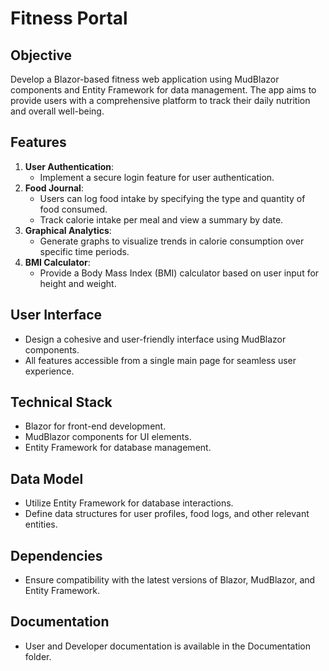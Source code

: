 # Fitness Portal

## Objective
Develop a Blazor-based fitness web application using MudBlazor components and Entity Framework for data management. The app aims to provide users with a comprehensive platform to track their daily nutrition and overall well-being.

## Features
1. **User Authentication**:
   - Implement a secure login feature for user authentication.
2. **Food Journal**:
   - Users can log food intake by specifying the type and quantity of food consumed.
   - Track calorie intake per meal and view a summary by date.
3. **Graphical Analytics**:
   - Generate graphs to visualize trends in calorie consumption over specific time periods.
4. **BMI Calculator**:
   - Provide a Body Mass Index (BMI) calculator based on user input for height and weight.

## User Interface
- Design a cohesive and user-friendly interface using MudBlazor components.
- All features accessible from a single main page for seamless user experience.

## Technical Stack
- Blazor for front-end development.
- MudBlazor components for UI elements.
- Entity Framework for database management.

## Data Model
- Utilize Entity Framework for database interactions.
- Define data structures for user profiles, food logs, and other relevant entities.

## Dependencies
- Ensure compatibility with the latest versions of Blazor, MudBlazor, and Entity Framework.

## Documentation
- User and Developer documentation is available in the Documentation folder.

